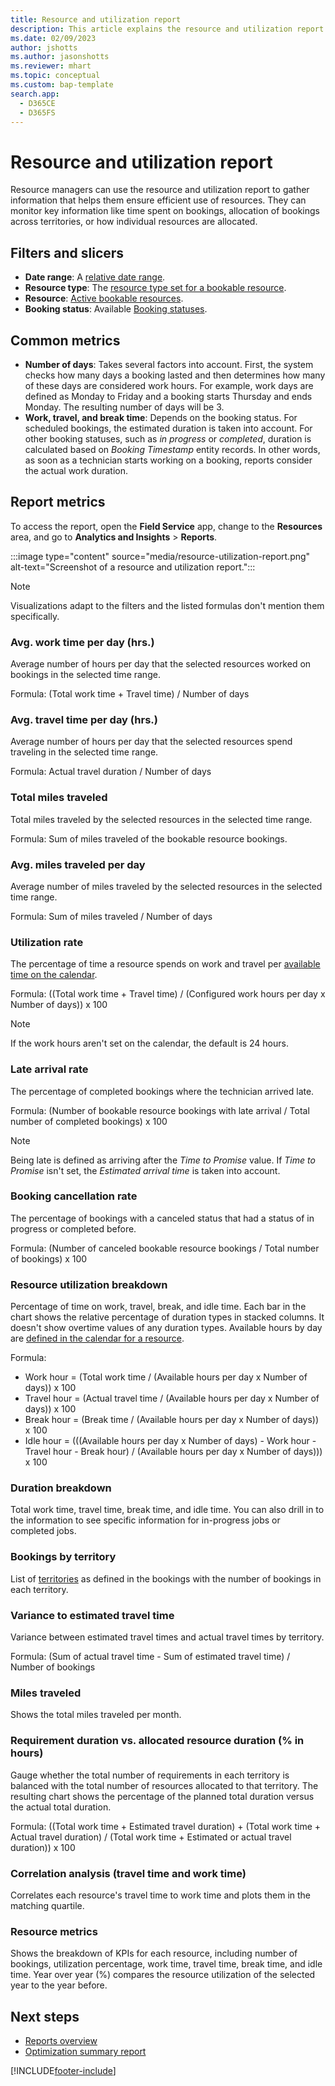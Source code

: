 ```yaml
---
title: Resource and utilization report
description: This article explains the resource and utilization report in Field Service and the charts and visual used in that report.
ms.date: 02/09/2023
author: jshotts
ms.author: jasonshotts
ms.reviewer: mhart
ms.topic: conceptual
ms.custom: bap-template
search.app: 
  - D365CE
  - D365FS
---
```


# Resource and utilization report

Resource managers can use the resource and utilization report to gather information that helps them ensure efficient use of resources. They can monitor key information like time spent on bookings, allocation of bookings across territories, or how individual resources are allocated.

## Filters and slicers

- **Date range**: A [relative date range](/power-bi/visuals/desktop-slicer-filter-date-range).
- **Resource type**: The [resource type set for a bookable resource](set-up-bookable-resources.md).
- **Resource**: [Active bookable resources](set-up-bookable-resources.md).
- **Booking status**: Available [Booking statuses](set-up-booking-statuses.md).

## Common metrics

- **Number of days**: Takes several factors into account. First, the system checks how many days a booking lasted and then determines how many of these days are considered work hours. For example, work days are defined as Monday to Friday and a booking starts Thursday and ends Monday. The resulting number of days will be 3.
- **Work, travel, and break time**: Depends on the booking status. For scheduled bookings, the estimated duration is taken into account. For other booking statuses, such as *in progress* or *completed*, duration is calculated based on *Booking Timestamp* entity records. In other words, as soon as a technician starts working on a booking, reports consider the actual work duration.

## Report metrics

To access the report, open the **Field Service** app, change to the **Resources** area, and go to **Analytics and Insights** > **Reports**.

:::image type="content" source="media/resource-utilization-report.png" alt-text="Screenshot of a resource and utilization report.":::

> [!NOTE]
> Visualizations adapt to the filters and the listed formulas don't mention them specifically.

### Avg. work time per day (hrs.)

Average number of hours per day that the selected resources worked on bookings in the selected time range.

Formula: (Total work time + Travel time) / Number of days

### Avg. travel time per day (hrs.)

Average number of hours per day that the selected resources spend traveling in the selected time range.

Formula: Actual travel duration / Number of days

### Total miles traveled

Total miles traveled by the selected resources in the selected time range.

Formula: Sum of miles traveled of the bookable resource bookings.

### Avg. miles traveled per day

Average number of miles traveled by the selected resources in the selected time range.

Formula: Sum of miles traveled / Number of days

### Utilization rate

The percentage of time a resource spends on work and travel per [available time on the calendar](calendar-resource.md).

Formula: ((Total work time + Travel time) / (Configured work hours per day x Number of days)) x 100

> [!NOTE]
> If the work hours aren't set on the calendar, the default is 24 hours.

### Late arrival rate

The percentage of completed bookings where the technician arrived late.

Formula: (Number of bookable resource bookings with late arrival / Total number of completed bookings) x 100

> [!NOTE]
> Being late is defined as arriving after the *Time to Promise* value. If *Time to Promise* isn't set, the *Estimated arrival time* is taken into account.

### Booking cancellation rate

The percentage of bookings with a canceled status that had a status of in progress or completed before.

Formula: (Number of canceled bookable resource bookings / Total number of bookings) x 100

### Resource utilization breakdown

Percentage of time on work, travel, break, and idle time. Each bar in the chart shows the relative percentage of duration types in stacked columns. It doesn't show overtime values of any duration types. Available hours by day are [defined in the calendar for a resource](calendar-resource.md).

Formula:

- Work hour = (Total work time / (Available hours per day x Number of days)) x 100
- Travel hour = (Actual travel time / (Available hours per day x Number of days)) x 100
- Break hour = (Break time / (Available hours per day x Number of days)) x 100
- Idle hour = (((Available hours per day x Number of days) - Work hour - Travel hour - Break hour) / (Available hours per day x Number of days))) x 100

### Duration breakdown

Total work time, travel time, break time, and idle time. You can also drill in to the information to see specific information for in-progress jobs or completed jobs.

### Bookings by territory

List of [territories](set-up-territories.md) as defined in the bookings with the number of bookings in each territory.

### Variance to estimated travel time

Variance between estimated travel times and actual travel times by territory.

Formula: (Sum of actual travel time - Sum of estimated travel time) / Number of bookings

### Miles traveled

Shows the total miles traveled per month.

### Requirement duration vs. allocated resource duration (% in hours)

Gauge whether the total number of requirements in each territory is balanced with the total number of resources allocated to that territory. The resulting chart shows the percentage of the planned total duration versus the actual total duration.

Formula: ((Total work time + Estimated travel duration) + (Total work time + Actual travel duration) / (Total work time + Estimated or actual travel duration)) x 100

### Correlation analysis (travel time and work time)

Correlates each resource's travel time to work time and plots them in the matching quartile.

### Resource metrics

Shows the breakdown of KPIs for each resource, including number of bookings, utilization percentage, work time, travel time, break time, and idle time. Year over year (%) compares the resource utilization of the selected year to the year before.

## Next steps

- [Reports overview](reports.md)
- [Optimization summary report](rso-optimization-summary-report.md)

[!INCLUDE[footer-include](../includes/footer-banner.md)]

